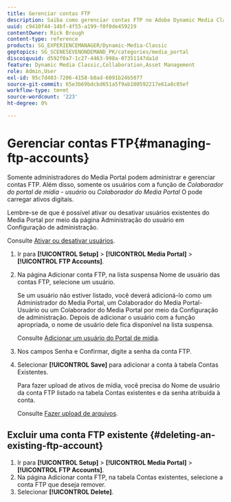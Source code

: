 ```yaml
---
title: Gerenciar contas FTP
description: Saiba como gerenciar contas FTP no Adobe Dynamic Media Classic.
uuid: c9410f44-14bf-4f55-a199-f0f0de459219
contentOwner: Rick Brough
content-type: reference
products: SG_EXPERIENCEMANAGER/Dynamic-Media-Classic
geptopics: SG_SCENESEVENONDEMAND_PK/categories/media_portal
discoiquuid: d592f0a7-1c27-4463-998a-07351147da1d
feature: Dynamic Media Classic,Collaboration,Asset Management
role: Admin,User
exl-id: 95c7d403-7206-4158-b8ad-6091b24b5077
source-git-commit: 65e3b69bdcbd651a5f9ab100592217e61a8c05ef
workflow-type: tm+mt
source-wordcount: '223'
ht-degree: 0%

---
```


# Gerenciar contas FTP{#managing-ftp-accounts}

Somente administradores do Media Portal podem administrar e gerenciar contas FTP. Além disso, somente os usuários com a função de *Colaborador do portal de mídia - usuário* ou *Colaborador do Media Portal* O pode carregar ativos digitais.

Lembre-se de que é possível ativar ou desativar usuários existentes do Media Portal por meio da página Administração do usuário em Configuração de administração.

Consulte [Ativar ou desativar usuários](administration-setup.md#activating_or_deactivating_users).

1. Ir para **[!UICONTROL Setup]** > **[!UICONTROL Media Portal]** > **[!UICONTROL FTP Accounts]**.
1. Na página Adicionar conta FTP, na lista suspensa Nome de usuário das contas FTP, selecione um usuário.

   Se um usuário não estiver listado, você deverá adicioná-lo como um Administrador do Media Portal, um Colaborador do Media Portal-Usuário ou um Colaborador do Media Portal por meio da Configuração de administração. Depois de adicionar o usuário com a função apropriada, o nome de usuário dele fica disponível na lista suspensa.

   Consulte [Adicionar um usuário do Portal de mídia](adding-media-portal-users.md#adding_a_media_portal_user).

1. Nos campos Senha e Confirmar, digite a senha da conta FTP.
1. Selecionar **[!UICONTROL Save]** para adicionar a conta à tabela Contas Existentes.

   Para fazer upload de ativos de mídia, você precisa do Nome de usuário da conta FTP listado na tabela Contas existentes e da senha atribuída à conta.

   Consulte [Fazer upload de arquivos](uploading-files.md#uploading_files).

## Excluir uma conta FTP existente {#deleting-an-existing-ftp-account}

1. Ir para **[!UICONTROL Setup]** > **[!UICONTROL Media Portal]** > **[!UICONTROL FTP Accounts]**.
1. Na página Adicionar conta FTP, na tabela Contas existentes, selecione a conta FTP que deseja remover.
1. Selecionar **[!UICONTROL Delete]**.
